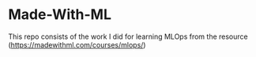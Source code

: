 # Made-With-ML

This repo consists of the work I did for learning MLOps from the resource (https://madewithml.com/courses/mlops/)
